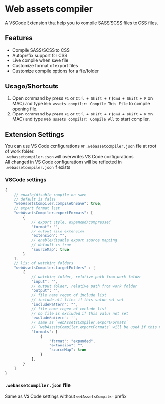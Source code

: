 # Web assets compiler

A VSCode Extension that help you to compile SASS/SCSS files to CSS files.

## Features

* Compile SASS/SCSS to CSS
* Autoprefix support for CSS
* Live compile when save file
* Customize format of export files
* Customize compile options for a file/folder

## Usage/Shortcuts

1. Open command by press `F1` or `Ctrl + Shift + P` (`Cmd + Shift + P` on MAC) and type `Web assets compiler: Compile This File` to compile opening file.
1. Open command by press `F1` or `Ctrl + Shift + P` (`Cmd + Shift + P` on MAC) and type `Web assets compiler: Compile All` to start compiler.

## Extension Settings

You can use VS Code configurations or `.webassetcompiler.json` file at root of work folder.  
`.webassetcompiler.json` will overwrites VS Code configurations  
All changed in VS Code configurations will be reflected in `.webassetcompiler.json` if exists

### VSCode settings

```javascript
{
    // enable/disable compile on save
    // default is false
    "webAssetsCompiler.compileOnSave": true,
    // export format list
    "webAssetsCompiler.exportFormats": [
        {
            // export style, expanded/compressed
            "format": "",
            // output file extension
            "extension": "",
            // enable/disable export source mapping
            // default is true
            "sourceMap": true
        }
    ],
    // list of watching folders
    "webAssetsCompiler.targetFolders" : [
        {
            // watching folder, relative path from work folder
            "input": "",
            // output folder, relative path from work folder
            "output": "",
            // file name regex of include list
            // include all files if this value not set
            "includePattern": "",
            // file name regex of exclude list
            // no file is excluded if this value not set
            "excludePattern": "",
            // same as `webAssetsCompiler.exportFormats`
            // `webAssetsCompiler.exportFormats` will be used if this value wasn't set
            "formats": [
                {
                    "format": "expanded",
                    "extension": "",
                    "sourceMap": true
                }
            ],
        }
    ]
}
```

### `.webassetcompiler.json` file

Same as VS Code settings without `webAssetsCompiler` prefix
